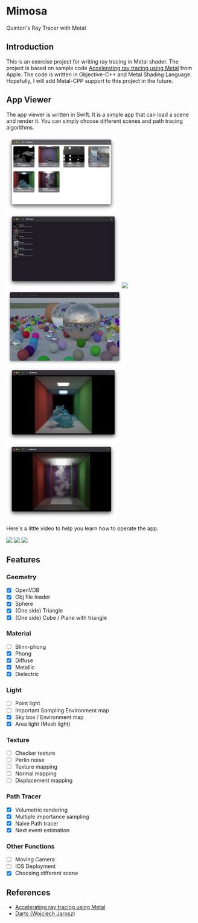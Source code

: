 # Mimosa
Quinton's Ray Tracer with Metal

## Introduction
This is an exercise project for writing ray tracing in Metal shader. The project is based on sample code [Accelerating ray tracing using Metal](https://developer.apple.com/documentation/metal/accelerating_ray_tracing_using_metal) from Apple. The code is written in Objective-C++ and Metal Shading Language. Hopefully, I will add Metal-CPP support to this project in the future.

## App Viewer
The app viewer is written in Swift. It is a simple app that can load a scene and render it. You can simply choose different scenes and path tracing algorithms.
<p float="left">
  <img src="./Results/App View/01.png" height="200" />
  <img src="./Results/App View/06.png" height="200" />
  <img src="./Results/App View/02.png" height="200" />
  <img src="./Results/App View/03.png" height="200" />
  <img src="./Results/App View/04.png" height="200" />
  <img src="./Results/App View/07.png" height="200" />
</p>
Here's a little video to help you learn how to operate the app.
<p float="left">
  <img src="./Results/App View/08.gif" width="400" />
  <img src="./Results/App View/09.gif" width="400" />
  <img src="./Results/App View/10.gif" width="400" />
</p>

## Features
### Geometry
- [x] OpenVDB
- [x] Obj file loader
- [x] Sphere
- [x] (One side) Triangle
- [x] (One side) Cube / Plane with triangle

### Material
- [ ] Blinn-phong
- [x] Phong
- [x] Diffuse
- [x] Metallic
- [x] Dielectric

### Light
- [ ] Point light
- [ ] Important Sampling Environment map
- [x] Sky box / Environment map
- [x] Area light (Mesh light)

### Texture
- [ ] Checker texture
- [ ] Perlin noise
- [ ] Texture mapping
- [ ] Normal mapping
- [ ] Displacement mapping

### Path Tracer
- [x] Volumetric rendering
- [x] Multiple importance sampling
- [x] Naive Path tracer
- [x] Next event estimation

### Other Functions
- [ ] Moving Camera
- [ ] IOS Deployment
- [x] Choosing different scene

## References
- [Accelerating ray tracing using Metal](https://developer.apple.com/documentation/metal/accelerating_ray_tracing_using_metal)
- [Darts (Wojciech Jarosz)](https://cs87-dartmouth.github.io/Fall2021/darts-overview.html)
